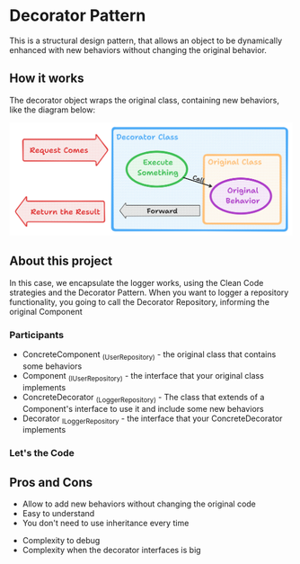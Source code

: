 # Decorator Pattern

This is a structural design pattern, that allows an object to be dynamically enhanced with new behaviors without changing the original behavior.

## How it works

The decorator object wraps the original class, containing new behaviors, like the diagram below:

![Flow](./.assets/flow.png)

## About this project

In this case, we encapsulate the logger works, using the Clean Code strategies and the Decorator Pattern. 
When you want to logger a repository functionality, you going to call the Decorator Repository, informing the original Component

### Participants

* ConcreteComponent <sub>(UserRepository)</sub> - the original class that contains some behaviors
* Component <sub>(IUserRepository)</sub> - the interface that your original class implements
* ConcreteDecorator <sub>(LoggerRepository)</sub> - The class that extends of a Component's interface to use it and include some new behaviors
* Decorator <sub>ILoggerRepository</sub> - the interface that your ConcreteDecorator implements

### Let's the Code

## Pros and Cons

+ Allow to add new behaviors without changing the original code
+ Easy to understand
+ You don't need to use inheritance every time

- Complexity to debug
- Complexity when the decorator interfaces is big
